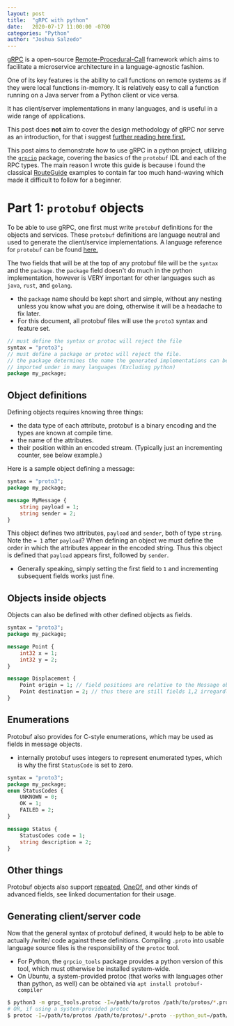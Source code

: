 ```yaml
---
layout: post
title:  "gRPC with python"
date:   2020-07-17 11:00:00 -0700
categories: "Python"
author: "Joshua Salzedo"
---
```


[gRPC](https://grpc.io/) is a open-source [Remote-Procedural-Call](https://en.wikipedia.org/wiki/Remote_procedure_call)
 framework which aims to facilitate a microservice architecture in a language-agnostic fashion. 

One of its key features is the ability to call functions on remote systems as if they were local functions in-memory.
It is relatively easy to call a function running on a Java server from a Python client or vice versa.

It has client/server  implementations in many languages, and is useful in a wide range of applications.

This post does **not** aim to cover the design methodology of gRPC nor serve as an introduction,
 for that i suggest [further reading here first.](https://grpc.io/docs/what-is-grpc/introduction/) 
 
This post aims to demonstrate how to use gRPC in a python project, utilizing the [`grpcio`](https://pypi.org/project/grpcio/)
package, covering the basics of the `protobuf` IDL and each of the RPC types. 
The main reason I wrote this guide is because i found the classical [RouteGuide](https://grpc.io/docs/languages/python/basics/) examples to contain far 
too much hand-waving which made it difficult to follow for a beginner. 

# Part 1: `protobuf` objects
To be able to use gRPC, one first must write `protobuf` definitions for the objects and services. 
These `protobuf` definitions are language neutral and used to generate the client/service implementations.
A language reference for `protobuf` can be found [here.](https://developers.google.com/protocol-buffers/docs/overview)

The two fields that will be at the top of any protobuf file will be the `syntax` and the `package`.
the `package` field doesn't do much in the python implementation, however is VERY important for other languages such as `java`, `rust`, and `golang`.
 - the `package` name should be kept short and simple, without any nesting unless you know what you are doing, otherwise it will be a headache to fix later.
 - For this document, all protobuf files will use the `proto3` syntax and feature set. 
```proto
// must define the syntax or protoc will reject the file
syntax = "proto3"; 
// must define a package or protoc will reject the file.
// the package determines the name the generated implementations can be 
// imported under in many languages (Excluding python)
package my_package;
```

## Object definitions
Defining objects requires knowing three things:
 - the data type of each attribute, protobuf is a binary encoding and the types are known at compile time.
 - the name of the attributes. 
 - their position within an encoded stream. (Typically just an incrementing counter, see below example.)
 
Here is a sample object defining a message:
```proto
syntax = "proto3";
package my_package;

message MyMessage {
    string payload = 1;
    string sender = 2;
}
``` 
This object defines two attributes, `payload` and `sender`, both of type `string`.
Note the `= 1` after `payload`? When defining an object we must define the order in which the attributes appear in the 
encoded string. Thus this object is defined that `payload` appears first, followed by `sender`.

- Generally speaking, simply setting the first field to `1` and incrementing subsequent fields works just fine. 

## Objects inside objects
Objects can also be defined with other defined objects as fields.
```proto
syntax = "proto3";
package my_package;

message Point {
    int32 x = 1;
    int32 y = 2;
}

message Displacement {
    Point origin = 1; // field positions are relative to the Message object they are defined in.
    Point destination = 2; // thus these are still fields 1,2 irregardless to Point's fields. (handled by protobuf)
}
```

## Enumerations
Protobuf also provides for C-style enumerations, which may be used as fields in message objects.
 - internally protobuf uses integers to represent enumerated types, which is why the first `StatusCode` is set to zero.
 
```proto
syntax = "proto3";
package my_package;
enum StatusCodes {
    UNKNOWN = 0;
    OK = 1;
    FAILED = 2;
}

message Status {
    StatusCodes code = 1;
    string description = 2;
}
```

## Other things
Protobuf objects also support [repeated](https://developers.google.com/protocol-buffers/docs/proto3#specifying_field_rules), [OneOf](https://developers.google.com/protocol-buffers/docs/proto3#specifying_field_rules), and other kinds of advanced fields, see linked documentation for their usage.

## Generating client/server code
Now that the general syntax of protobuf defined, it would help to be able to actually /write/ code against these definitions.
Compiling `.proto` into usable language source files is the responsibility of the `protoc` tool. 
- For Python, the `grpcio_tools` package provides a python version of this tool, which must otherwise be installed system-wide.
- On Ubuntu, a system-provided protoc (that works with languages other than python, as well) can be obtained via `apt install protobuf-compiler`

```bash
$ python3 -m grpc_tools.protoc -I=/path/to/protos /path/to/protos/*.proto --python_out=/path/to/output
# OR, if using a system-provided protoc
$ protoc -I=/path/to/protos /path/to/protos/*.proto --python_out=/path/to/output
```